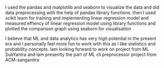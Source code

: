 I used the pandas and matplotlib and seaborn to visualize the data and did data preprocessing with the help of pandas library functions.
 then I used scikit learn for training and implementing linear regression model and measured effiency of linear regression model using library functions and plotted the comparison graph using seaborn for visualisation

I believe that ML and data analytics has very high potential in the present era and I personally feel more fun to work with this as I like statistics and probability concepts.
Iam looking forward to work on project from ML SubYantra and Iam presently the part of ML cli preprocessor project from ACM-sanganitra 
